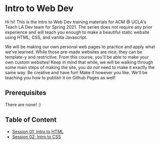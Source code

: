 # Intro to Web Dev

Hi hi! This is the Intro to Web Dev training materials for ACM @ UCLA's Teach LA Dev team for Spring 2021. The series does not require any prior experience and will teach you enough to make a beautiful static website using HTML, CSS, and vanilla Javascript. 

We will be making our own personal web pages to practice and apply what we've learned. While those pre-made websites are nice, they can be template-y and restrictive. From this course, you'll be able to make your own custom websites! Keep in mind that while, we will be walking through some main steps of making the site, you *do not* need to make it exactly the same way. Be creative and have fun! Make it however you like. We'll be teaching you how to publish it on Github Pages as well!

## Prerequisites
There are none! :)

## Table of Content
 
- [Session 01: Intro to HTML](https://github.com/uclaacm/teach-la-dev-training-s21/tree/main/intro_to_web_dev/1_intro_to_html)
- [Session 02: Intro to CSS](https://github.com/uclaacm/teach-la-dev-training-s21/tree/main/intro_to_web_dev/2_intro_to_css)